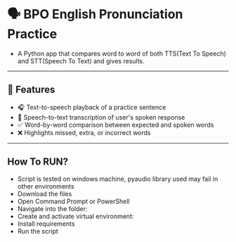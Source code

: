 # 🗣️ BPO English Pronunciation Practice

- A Python app that compares word to word of both TTS(Text To Speech) and STT(Speech To Text) and gives results.
---

## 🔧 Features

- 🎧 Text-to-speech playback of a practice sentence
- 🎤 Speech-to-text transcription of user's spoken response
- ✅ Word-by-word comparison between expected and spoken words
- ❌ Highlights missed, extra, or incorrect words

---

## How To RUN?
- Script is tested on windows machine, pyaudio library used may fail in other environments
- Download the files
- Open Command Prompt or PowerShell
- Navigate into the folder:
- Create and activate virtual environment:
- Install requirements
- Run the script
